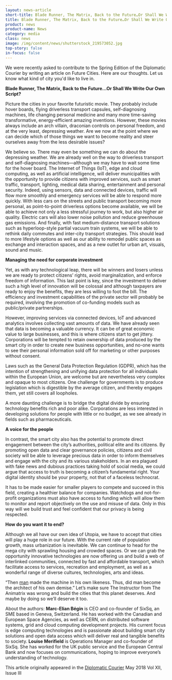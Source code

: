 ```yaml
---
layout: news-article
short-title: Blade Runner, The Matrix, Back to the Future…Or Shall We Write Our Own Script? 
title: Blade Runner, The Matrix, Back to the Future…Or Shall We Write Our Own Script?
product: news
product-name: News
category: media
class: news
image: /img/content/news/shutterstock_219573052.jpg
top-story: false
in-focus: false
---
```


We were recently asked to contribute to the Spring Edition of the Diplomatic Courier by writing an article on Future Cities. Here are our thoughts. Let us know what kind of city you'd like to live in.

**Blade Runner, The Matrix, Back to the Future…Or Shall We Write Our Own Script?**

Picture the cities in your favorite futuristic movie. They probably include hover boards, flying driverless transport capsules, self-diagnosing machines, life changing personal medicine and many more time-saving transformative, energy-efficient amazing inventions. However, these movies always include an arch villain, draconian controls on personal freedom, and at the very least, depressing weather. Are we now at the point where we can decide which of those things we want to become reality and steer ourselves away from the less desirable issues?

We believe so. There may even be something we can do about the depressing weather. We are already well on the way to driverless transport and self-diagnosing machines—although we may have to wait some time for the hover board. The Internet of Things (IoT), edge and cloud computing, as well as artificial intelligence, will deliver municipalities with the opportunity to provide citizens with improved services, such as smart traffic, transport, lighting, medical data sharing, entertainment and personal security. Indeed, using sensors, data and connected devices, traffic will flow more smoothly and emergency services will be able to respond more quickly. With less cars on the streets and public transport becoming more personal, as point-to-point driverless options become available, we will be able to achieve not only a less stressful journey to work, but also higher air quality. Electric cars will also lower noise pollution and reduce greenhouse gas emissions. And finally, with fast medium-distance transport solutions such as hyperloop-style partial vacuum train systems, we will be able to rethink daily commutes and inter-city transport strategies. This should lead to more lifestyle options as well as our ability to remodel public spaces as exchange and interaction spaces, and as a new outlet for urban art, visuals, sound and music.

**Managing the need for corporate investment**

Yet, as with any technological leap, there will be winners and losers unless we are ready to protect citizens’ rights, avoid marginalization, and enforce freedom of information. This last point is key, since the investment to deliver such a high level of innovation will be colossal and although taxpayers are ready to enjoy the benefits, they are less willing to foot the bill. The efficiency and investment capabilities of the private sector will probably be required, involving the promotion of co-funding models such as public/private partnerships.

However, improving services via connected devices, IoT and advanced analytics involves collecting vast amounts of data. We have already seen that data is becoming a valuable currency. It can be of great economic value to large businesses, and this is where citizens start to get jittery. Corporations will be tempted to retain ownership of data produced by the smart city in order to create new business opportunities, and no-one wants to see their personal information sold off for marketing or other purposes without consent.

Laws such as the General Data Protection Regulation (GDPR), which has the intention of strengthening and unifying data protection for all individuals within the European Union, are welcome but are nevertheless very complex and opaque to most citizens. One challenge for governments is to produce legislation which is digestible by the average citizen, and thereby engages them, yet still covers all loopholes.

A more daunting challenge is to bridge the digital divide by ensuring technology benefits rich and poor alike. Corporations are less interested in developing solutions for people with little or no budget, as we see already in fields such as pharmaceuticals.

**A voice for the people**

In contrast, the smart city also has the potential to promote direct engagement between the city’s authorities, political elite and its citizens. By promoting open data and clear governance policies, citizens and civil society will be able to leverage precious data in order to inform themselves and engage with the city and its various stakeholders. In an era plagued with fake news and dubious practices taking hold of social media, we could argue that access to truth is becoming a citizen’s fundamental right. Your digital identity should be your property, not that of a faceless technocrat.

It has to be made easier for smaller players to compete and succeed in this field, creating a healthier balance for companies. Watchdogs and not-for-profit organizations must also have access to funding which will allow them to monitor and report objectively on the use and misuse of data. Only in this way will we build trust and feel confident that our privacy is being respected.

**How do you want it to end?**

Although we all have our own idea of Utopia, we have to accept that cities will play a huge role in our future. With the current rate of population growth, mass urbanization is inevitable. We can continue to head for the mega city with sprawling housing and crowded spaces. Or we can grab the opportunity innovative technologies are now offering us and build a web of interlinked communities, connected by fast and affordable transport, which facilitate access to services, recreation and employment, as well as a wonderful range of diverse cultures, technologies, arts and ideas.

“Then [man](http://matrix.wikia.com/wiki/Humans) made the machine in his own likeness. Thus, did man become the architect of his own demise.” Let’s make sure The Instructor from The Animatrix was wrong and build the cities that this planet deserves. And maybe by doing so we’ll deserve it too.

About the authors: **Marc-Elian Bégin** is CEO and co-founder of SixSq, an SME based in Geneva, Switzerland. He has worked with the Canadian and European Space Agencies, as well as CERN, on distributed software systems, grid and cloud computing development projects. His current focus is edge computing technologies and is passionate about building smart city solutions and open data access which will deliver real and tangible benefits to society. **Louise Merifield** is Operations Manager and co-founder of SixSq. She has worked for the UK public service and the European Central Bank and now focuses on communications, hoping to improve everyone’s understanding of technology.


This article originally appeared in the [Diplomatic Courier](https://www.diplomaticourier.com/blade-runner-the-matrix-back-to-the-futureor-shall-we-write-our-own-script/) May 2018 Vol XII, Issue III